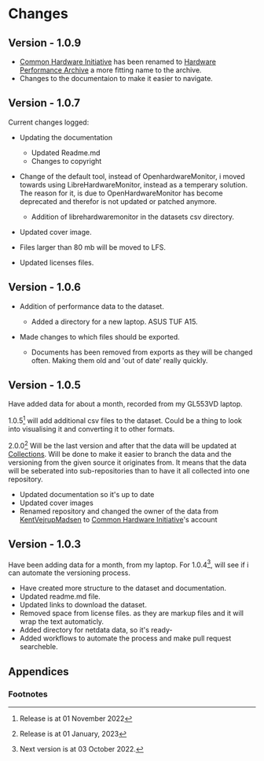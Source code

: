 # Changes
## Version - 1.0.9
* [Common Hardware Initiative](https://github.com/CHI-Performance) has been renamed to [Hardware Performance Archive](https://github.com/HardwarePerformanceArchive) a more fitting name to the archive.
* Changes to the documentaion to make it easier to navigate.


## Version - 1.0.7
Current changes logged:
* Updating the documentation
    * Updated Readme.md
    * Changes to copyright

* Change of the default tool, instead of OpenhardwareMonitor, i moved towards using LibreHardwareMonitor, instead as a temperary solution. The reason for it, is due to OpenHardwareMonitor has become deprecated and therefor is not updated or patched anymore.
    * Addition of librehardwaremonitor in the datasets csv directory.

* Updated cover image.

* Files larger than 80 mb will be moved to LFS.

* Updated licenses files.


## Version - 1.0.6
* Addition of performance data to the dataset.
    * Added a directory for a new laptop. ASUS TUF A15.

* Made changes to which files should be exported. 
    * Documents has been removed from exports as they will be changed often. Making them old and 'out of date' really quickly.


## Version - 1.0.5
Have added data for about a month, recorded from my GL553VD laptop. 

1.0.5[^2] will add additional csv files to the dataset. 
Could be a thing to look into visualising it and converting it to other formats. 

2.0.0[^3] Will be the last version and after that the data will be updated at 
[Collections](https://github.com/CHI-Performance/Performance-Collections). 
Will be done to make it easier to branch the data and 
the versioning from the given source it originates from.
It means that the data will be seberated into sub-repositories 
than to have it all collected into one repository.

* Updated documentation so it's up to date
* Updated cover images
* Renamed repository and changed the owner of the data from [KentVejrupMadsen](https://github.com/KentVejrupMadsen) to [Common Hardware Initiative](https://github.com/CHI-Performance)'s account


## Version - 1.0.3
Have been adding data for a month, from my laptop. For 1.0.4[^1], will see if i can automate the versioning process. 
* Have created more structure to the dataset and documentation. 
* Updated readme.md file.
* Updated links to download the dataset.
* Removed space from license files. as they are markup files and it will wrap the text automaticly.
* Added directory for netdata data, so it's ready-
* Added workflows to automate the process and make pull request searcheble.


## Appendices
### Footnotes
[^1]: Next version is at 03 October 2022.
[^2]: Release is at 01 November 2022
[^3]: Release is at 01 January, 2023 

